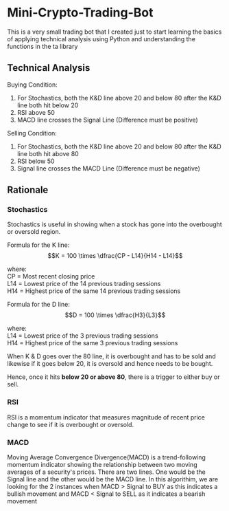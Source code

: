 # Mini-Crypto-Trading-Bot
This is a very small trading bot that I created just to start learning the basics of applying technical analysis using Python 
and understanding the functions in the ta library

## **Technical Analysis**<br />

Buying Condition:
  1. For Stochastics, both the K&D line above 20 and below 80 after the K&D line both hit below 20
  2. RSI above 50
  3. MACD line crosses the Signal Line (Difference must be positive)
  
 Selling Condition:
 1. For Stochastics, both the K&D line above 20 and below 80 after the K&D line both hit above 80
2. RSI below 50
3. Signal line crosses the MACD Line (Difference must be negative)

## **Rationale** <br />
### **Stochastics** <br />
Stochastics is useful in showing when a stock has gone into the overbought or oversold region.

Formula for the K line:<br />
$$K = 100 \times \dfrac{CP - L14}{H14 - L14}$$

where:<br />
CP = Most recent closing price <br />
L14 = Lowest price of the 14 previous trading sessions <br />
H14 = Highest price of the same 14 previous trading sessions <br />

Formula for the D line:<br />
$$D = 100 \times \dfrac{H3}{L3}$$

where:<br />
L14 = Lowest price of the 3 previous trading sessions <br />
H14 = Highest price of the same 3 previous trading sessions <br />

When K & D goes over the 80 line, it is overbought and has to be sold and likewise if it goes below 20, it is oversold and hence needs to be bought.

Hence, once it hits **below 20 or above 80**, there is a trigger to either buy or sell.

### **RSI** <br />
RSI is a momentum indicator that measures magnitude of recent price change to see if it is overbought or oversold.

### **MACD** <br />
Moving Average Convergence Divergence(MACD) is a trend-following momentum indicator showing the relationship between two moving averages of a security's prices. 
There are two lines. One would be the Signal line and the other would be the MACD line. In this algorithim, we are looking for the 2 instances when MACD > Signal to BUY as 
this indicates a bullish movement and MACD < Signal to SELL as it indicates a bearish movement

